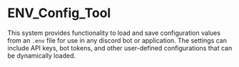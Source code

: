 # ENV_Config_Tool
This system provides functionality to load and save configuration values from an `.env` file for use in any discord bot or application. The settings can include API keys, bot tokens, and other user-defined configurations that can be dynamically loaded. 
